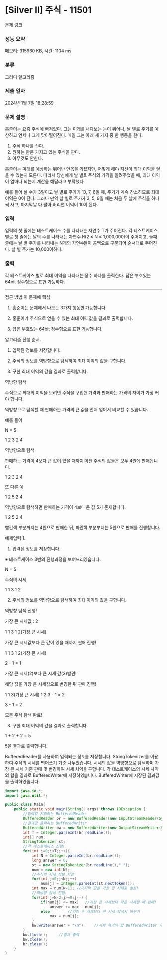 # [Silver II] 주식 - 11501 

[문제 링크](https://www.acmicpc.net/problem/11501) 

### 성능 요약

메모리: 315960 KB, 시간: 1104 ms

### 분류

그리디 알고리즘

### 제출 일자

2024년 1월 7일 18:28:59

### 문제 설명

<p>홍준이는 요즘 주식에 빠져있다. 그는 미래를 내다보는 눈이 뛰어나, 날 별로 주가를 예상하고 언제나 그게 맞아떨어진다. 매일 그는 아래 세 가지 중 한 행동을 한다.</p>

<ol>
	<li>주식 하나를 산다.</li>
	<li>원하는 만큼 가지고 있는 주식을 판다.</li>
	<li>아무것도 안한다.</li>
</ol>

<p>홍준이는 미래를 예상하는 뛰어난 안목을 가졌지만, 어떻게 해야 자신이 최대 이익을 얻을 수 있는지 모른다. 따라서 당신에게 날 별로 주식의 가격을 알려주었을 때, 최대 이익이 얼마나 되는지 계산을 해달라고 부탁했다.</p>

<p>예를 들어 날 수가 3일이고 날 별로 주가가 10, 7, 6일 때, 주가가 계속 감소하므로 최대 이익은 0이 된다. 그러나 만약 날 별로 주가가 3, 5, 9일 때는 처음 두 날에 주식을 하나씩 사고, 마지막날 다 팔아 버리면 이익이 10이 된다.</p>

### 입력 

 <p>입력의 첫 줄에는 테스트케이스 수를 나타내는 자연수 T가 주어진다. 각 테스트케이스 별로 첫 줄에는 날의 수를 나타내는 자연수 N(2 ≤ N ≤ 1,000,000)이 주어지고, 둘째 줄에는 날 별 주가를 나타내는 N개의 자연수들이 공백으로 구분되어 순서대로 주어진다. 날 별 주가는 10,000이하다.</p>

### 출력 

 <p>각 테스트케이스 별로 최대 이익을 나타내는 정수 하나를 출력한다. 답은 부호있는 64bit 정수형으로 표현 가능하다.</p>

---

접근 방법
이 문제에 핵심

 

1. 홍준이는 문제에서 나오는 3가지 행동만 가능합니다.

2. 홍준이가 주식으로 얻을 수 있는 최대 이익 값을 결과로 출력합니다.

3. 답은 부호있는 64bit 정수형으로 표현 가능합니다.

 

알고리즘 진행 순서.

 

1. 입력된 정보를 저장합니다.

 

2. 주식의 정보를 역방향으로 탐색하여 최대 이익의 값을 구합니다.

 

3. 구한 최대 이익의 값을 결과로 출력합니다.

 

 

역방향 탐색

 
 
주식으로 최대의 이익을 보려면 주식을 구입한 가격과 판매하는 가격의 차이가 가장 커야 합니다.
 
역방향으로 탐색할 때 판매하는 가격의 큰 값을 먼저 얻어서 비교할 수 있습니다.
 
 
예를 들어
 
N = 5
 
1 2 3 2 4
 
역방향으로 탐색
 
판매하는 가격이 4보다 큰 값이 있을 때까지 이전 주식의 값들은 모두 4원에 판매됩니다.
 
1 2 3 2 4
 
 
또 다른 예
 
1 2 5 2 4
 
역방향으로 탐색하면 판매하는 가격이 4보다 큰 값 5가 존재합니다.
 
1 2 5 2 4
 
빨간색 부분까지는 4원으로 판매한 뒤, 파란색 부분부터는 5원으로 판매를 진행합니다.
 
 

예제입력 1.

 

1. 입력된 정보를 저장합니다.

※ 테스트케이스 3번의 진행과정을 보여드리겠습니다.

 

N = 5

 

주식의 시세

1	1	3	1	2
 

2. 주식의 정보를 역방향으로 탐색하여 최대 이익의 값을 구합니다.

 

역방향 탐색 진행!
 

가장 큰 시세값 : 2
 
1	1	3	1	2(가장 큰 시세)
 

가장 큰 시세값보다 큰 값이 있을 때까지 판매 진행!

 

1	1	3	1	2(가장 큰 시세)
 

2 - 1 = 1 

 

가장 큰 시세(2)보다 큰 시세 값(3)발견!

 

해당 값을 가장 큰 시세값으로 변경한 뒤 판매 진행!

 

1	1	3(가장 큰 시세)	1	2
3 - 1 = 2

3 - 1 = 2

 

모든 주식 탐색 완료!

 

3. 구한 최대 이익의 값을 결과로 출력합니다.

 

1 + 2 + 2 = 5

 
5을 결과로 출력합니다.
 

BufferedReader를 사용하여 입력되는 정보를 저장합니다.
StringTokenizer를 이용하여 주식의 시세를 띄어쓰기 기준 나누었습니다.
시세의 값을 역방향으로 탐색하며 가장 큰 시세 기준 판매 및 변경하여 시세 차익을 구합니다.
각 테스트케이스의 시세 차익의 합을 결과로 BufferedWriter에 저장하였습니다.
BufferedWriter에 저장된 결과값을 출력하였습니다.


```java
import java.io.*;
import java.util.*;

public class Main{
    public static void main(String[] args) throws IOException {
        //입력값 처리하는 BufferedReader
        BufferedReader br = new BufferedReader(new InputStreamReader(System.in));
        //결과값 출력하는 BufferedWriter
        BufferedWriter bw = new BufferedWriter(new OutputStreamWriter(System.out));
        int T = Integer.parseInt(br.readLine());
        int[] num;
        StringTokenizer st;
        //각 테스트케이스 진행!
        for(int i=0;i<T;i++){
            int N = Integer.parseInt(br.readLine());
            long answer = 0;
            st = new StringTokenizer(br.readLine()," ");
            num = new int[N];
            //주식의 시세 정보 저장
            for(int j=0;j<N;j++)
                num[j] = Integer.parseInt(st.nextToken());
            int max = num[N-1];	//마지막 값을 가장 큰 시세로 설정!
            //역방향 탐색 진행!
            for(int j=N-2;j>=0;j--) {
                if(num[j] <= max)	//가장 큰 시세보다 작은 시세일 때 판매!
                    answer += max - num[j];
                else		//가장 큰 시세보다 큰 시세 탐색시 바꾸기
                    max = num[j];
            }
            bw.write(answer + "\n");	//시세 차익의 합 BufferedWriter 저장
        }
        bw.flush();		//결과 출력
        bw.close();
        br.close();
    }
}
```
